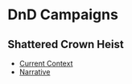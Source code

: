 # DnD Campaigns



## Shattered Crown Heist
- [Current Context](Shattered_Crown_Heist_Campaign/00_CURRENT_SESSION_CONTEXT/A_CONTEXT_MASTER.md)
- [Narrative](Shattered_Crown_Heist_Campaign/00_CURRENT_SESSION_CONTEXT/narrative.md)
